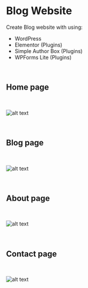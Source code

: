 # Blog Website

Create Blog website with using:

- WordPress
- Elementor (Plugins)
- Simple Author Box (Plugins)
- WPForms Lite (Plugins)

<br>

## Home page
<br>

![alt text](img/home.png)

<br>

## Blog page
<br>

![alt text](img/blog.png)

<br>

## About page
<br>

![alt text](img/about.png)

<br>

## Contact page
<br>

![alt text](img/contact.png)

<br>

